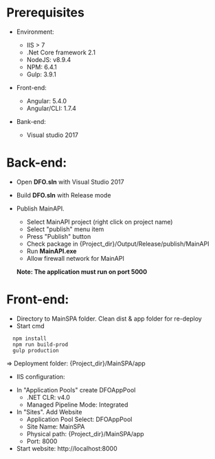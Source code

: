 # Prerequisites
 - Environment:
	+ IIS > 7
	+ .Net Core framework 2.1
	+ NodeJS: v8.9.4
	+ NPM: 6.4.1
	+ Gulp: 3.9.1
		
 - Front-end:
	+ Angular: 5.4.0
	+ Angular/CLI: 1.7.4
		
 - Bank-end:
	+ Visual studio 2017

# Back-end:
 - Open **DFO.sln** with Visual Studio 2017
 - Build **DFO.sln** with Release mode
 - Publish MainAPI.
	+ Select MainAPI project (right click on project name)
	+ Select "publish" menu item
	+ Press "Publish" button
	+ Check package in {Project_dir}/Output/Release/publish/MainAPI
	+ Run **MainAPI.exe**
	+ Allow firewall network for MainAPI
	
	**Note: The application must run on port 5000**
		
# Front-end:
 - Directory to MainSPA folder. Clean dist & app folder for re-deploy
 - Start cmd
 ```
   npm install
   npm run build-prod
   gulp production
 ```
  => Deployment folder: {Project_dir}/MainSPA/app
 - IIS configuration:
 + In "Application Pools" create DFOAppPool
 	- .NET CLR: v4.0
 	- Managed Pipeline Mode: Integrated
 + In "Sites". Add Website
 	- Application Pool Select: DFOAppPool
 	- Site Name: MainSPA
 	- Physical path: {Project_dir}/MainSPA/app
 	- Port: 8000
 + Start website: http://localhost:8000
